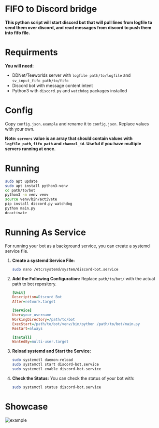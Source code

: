 # FIFO to Discord bridge

**This python script will start discord bot that will pull lines from logfile to send them over discord, and read messages from  discord to push them into fifo file.**

# Requirments
**You will need:**
 * DDNet/Teeworlds server with `logfile path/to/logfile` and `sv_input_fifo path/to/fifo`
 * Discord bot with message content intent
 * Python3 with `discord.py` and `watchdog` packages installed

# Config
Copy `config.json.example` and rename it to `config.json`. Replace values with your own.

**Note: `servers` value is an array that should contain values with `logfile_path`, `fifo_path` and `channel_id`. Useful if you have multiple servers running at once.**

# Running

```bash
sudo apt update
sudo apt install python3-venv
cd path/to/bot
python3 -m venv venv
source venv/bin/activate
pip install discord.py watchdog
python main.py
deactivate
```

# Running As Service
For running your bot as a background service, you can create a systemd service file.

1. **Create a systemd Service File:**
   ```bash
   sudo nano /etc/systemd/system/discord-bot.service
   ```

2. **Add the Following Configuration:**
   Replace `path/to/bot/` with the actual path to bot repository.
   ```ini
   [Unit]
   Description=Discord Bot
   After=network.target

   [Service]
   User=your_username
   WorkingDirectory=/path/to/bot
   ExecStart=/path/to/bot/venv/bin/python /path/to/bot/main.py
   Restart=always

   [Install]
   WantedBy=multi-user.target
   ```

3. **Reload systemd and Start the Service:**
   ```sh
   sudo systemctl daemon-reload
   sudo systemctl start discord-bot.service
   sudo systemctl enable discord-bot.service
   ```

4. **Check the Status:**
   You can check the status of your bot with:
   ```sh
   sudo systemctl status discord-bot.service
   ```

# Showcase
![example](https://github.com/user-attachments/assets/544b3899-48e6-4b2b-99b4-226216f0f8b3)
